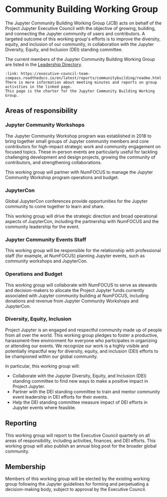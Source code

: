 # Community Building Working Group

The Jupyter Community Building Working Group (JCB) acts on behalf of the Project
Jupyter Executive Council with the objective of growing, building, and
connecting the Jupyter community of users and contributors. A targeted outcome
of this working group's efforts is to improve the diversity, equity, and
inclusion of our community, in collaboration with the Jupyter Diversity, Equity,
and Inclusion (DEI) standing committee.

The current members of the Jupyter Community Building Working Group are listed in the [Leadership Directory](people).

```{card} Click here for JCB reports and meeting minutes
:link: https://executive-council-team-compass.readthedocs.io/en/latest/reports/communitybuilding/readme.html
There is more information about meeting minutes and reports on group activities in the linked page.
This page is the charter for the Jupyter Community Building Working Group.
```

## Areas of responsibility

### Jupyter Community Workshops

The Jupyter Community Workshop program was established in 2018 to bring
together small groups of Jupyter community members and core contributors for
high-impact strategic work and community engagement on focused topics. These
in-person events are particularly useful for tackling challenging development
and design projects, growing the community of contributors, and strengthening
collaborations.

This working group will partner with NumFOCUS to manage the Jupyter Community
Workshop program operations and budget.

### JupyterCon

Global JupyterCon conferences provide opportunities for the Jupyter community
to come together to learn and share.

This working group will drive the strategic direction and broad operational
aspects of JupyterCon, including the partnership with NumFOCUS and the
community leadership for the event.

### Jupyter Community Events Staff

This working group will be responsible for the relationship with professional
staff (for example, at NumFOCUS) planning Jupyter events, such as community
workshops and JupyterCon.

### Operations and Budget

This working group will collaborate with NumFOCUS to serve as stewards and
decision-makers to allocate the Project Jupyter funds currently associated
with Jupyter community building at NumFOCUS, including donations and revenue
from Jupyter Community Workshops and JupyterCon.

### Diversity, Equity, Inclusion

Project Jupyter is an engaged and respectful community made up of people from
all over the world. This working group pledges to foster a productive,
harassment-free environment for everyone who participates in organizing or
attending our events. We recognize our work is a highly visible and
potentially impactful way for diversity, equity, and inclusion (DEI) efforts
to be championed within our global community.

In particular, this working group will:

- Collaborate with the Jupyter Diversity, Equity, and Inclusion (DEI)
  standing committee to find new ways to make a positive impact in
  Project Jupyter.
- Partner with the DEI standing committee to train and mentor community event
  leadership in DEI efforts for their events.
- Help the DEI standing committee measure impact of DEI efforts in Jupyter events where feasible.

## Reporting

This working group will report to the Executive Council quarterly on all areas of
responsibility, including activities, finances, and DEI efforts. This
working group will also publish an annual blog post for the broader global
community.

## Membership

Members of this working group will be elected by the existing working group
following the Jupyter guidelines for forming and perpetuating a decision-making
body, subject to approval by the Executive Council.
